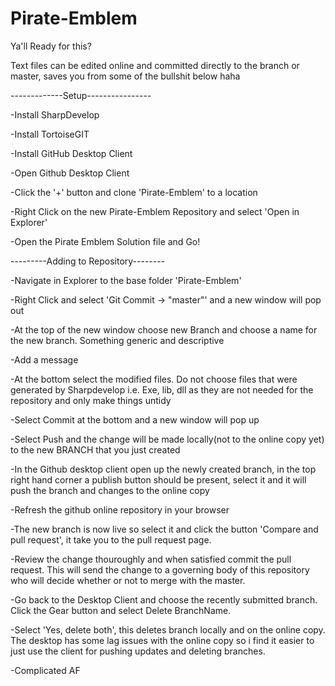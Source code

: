 # Pirate-Emblem
Ya'll Ready for this?

Text files can be edited online and committed directly to the branch or master, saves you from some of the bullshit below haha

-------------Setup----------------

-Install SharpDevelop 

-Install TortoiseGIT

-Install GitHub Desktop Client

-Open Github Desktop Client

-Click the '+' button and clone 'Pirate-Emblem' to a location

-Right Click on the new Pirate-Emblem Repository and select 'Open in Explorer'

-Open the Pirate Emblem Solution file and Go!

---------Adding to Repository--------

-Navigate in Explorer to the base folder 'Pirate-Emblem'

-Right Click and select 'Git Commit -> "master"' and a new window will pop out

-At the top of the new window choose new Branch and choose a name for the new branch. Something generic and descriptive

-Add a message

-At the bottom select the modified files. Do not choose files that were generated by Sharpdevelop i.e. Exe, lib, dll as they are not needed for the repository and only make things untidy 

-Select Commit at the bottom and a new window will pop up

-Select Push and the change will be made locally(not to the online copy yet) to the new BRANCH that you just created

-In the Github desktop client open up the newly created branch, in the top right hand corner a publish button should be present, select it and it will push the branch and changes to the online copy

-Refresh the github online repository in your browser 

-The new branch is now live so select it and click the button 'Compare and pull request', it take you to the pull request page.

-Review the change thouroughly and when satisfied commit the pull request. This will send the change to a governing body of this repository who will decide whether or not to merge with the master.

-Go back to the Desktop Client and choose the recently submitted branch. Click the Gear button and select Delete BranchName.

-Select 'Yes, delete both', this deletes branch locally and on the online copy. The desktop has some lag issues with the online copy so i find it easier to just use the client for pushing updates and deleting branches.

-Complicated AF
